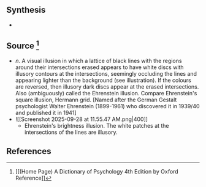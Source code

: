 ## Synthesis
- 
## Source [^1]
- $n$. A visual illusion in which a lattice of black lines with the regions around their intersections erased appears to have white discs with illusory contours at the intersections, seemingly occluding the lines and appearing lighter than the background (see illustration). If the colours are reversed, then illusory dark discs appear at the erased intersections. Also (ambiguously) called the Ehrenstein illusion. Compare Ehrenstein's square illusion, Hermann grid. \[Named after the German Gestalt psychologist Walter Ehrenstein (1899-1961) who discovered it in 1939/40 and published it in 1941]
- ![[Screenshot 2025-09-28 at 11.55.47 AM.png|400]]
	- Ehrenstein's brightness illusion. The white patches at the intersections of the lines are illusory.
## References

[^1]: [[(Home Page) A Dictionary of Psychology 4th Edition by Oxford Reference]]